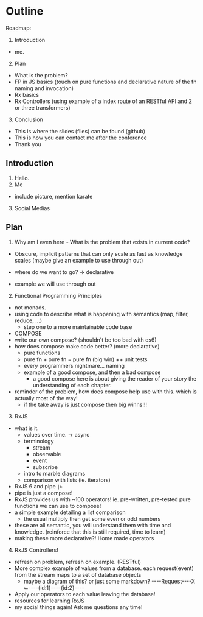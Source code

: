 # Outline

Roadmap:

1.  Introduction

- me.

2.  Plan

- What is the problem?
- FP in JS basics (touch on pure functions and declarative nature of the fn naming and invocation)
- Rx basics
- Rx Controllers (using example of a index route of an RESTful API and 2 or three transformers)

3.  Conclusion

- This is where the slides (files) can be found (github)
- This is how you can contact me after the conference
- Thank you

## Introduction

1.  Hello.
2.  Me

- include picture, mention karate

3.  Social Medias

## Plan

1.  Why am I even here - What is the problem that exists in current code?

- Obscure, implicit patterns that can only scale as fast as knowledge scales (maybe give an example to use through out)
- where do we want to go? => declarative

- example we will use through out

2.  Functional Programming Principles

- not monads.
- using code to describe what is happening with semantics (map, filter, reduce, ...)
  - step one to a more maintainable code base
- COMPOSE
- write our own compose? (shouldn't be too bad with es6)
- how does compose make code better? (more declarative)
  - pure functions
  - pure fn + pure fn = pure fn (big win) ++ unit tests
  - every programmers nightmare... naming
  - example of a good compose, and then a bad compose
    - a good compose here is about giving the reader of your story the understanding of each chapter.
- reminder of the problem, how does compose help use with this. which is actually most of the way!
  - if the take away is just compose then big winns!!!

3.  RxJS

- what is it.
  - values over time. -> async
  - terminology
    - stream
    - observable
    - event
    - subscribe
  - intro to marble diagrams
  - comparison with lists (ie. iterators)
- RxJS 6 and pipe `|>`
- pipe is just a compose!
- RxJS provides us with ~100 operators! ie. pre-written, pre-tested pure functions we can use to compose!
- a simple example detailing a list comparison
  - the usual multiply then get some even or odd numbers
- these are all semantic, you will understand them with time and knowledge. (reinforce that this is still required, time to learn)
- making these more declarative?! Home made operators

4.  RxJS Controllers!

- refresh on problem, refresh on example. (RESTful)
- More complex example of values from a database. each request(event) from the stream maps to a set of database objects
  - maybe a diagram of this? or just some markdown?
    ----Request----X
    ⌙----{id:1}----{id:2}----
- Apply our operators to each value leaving the database!
- resources for learning RxJS
- my social things again! Ask me questions any time!
